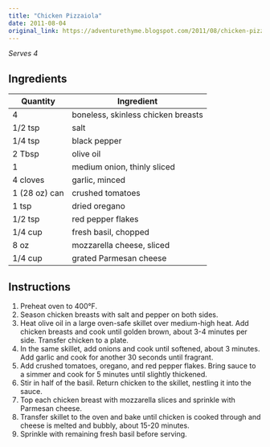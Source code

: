 ```yaml
---
title: "Chicken Pizzaiola"
date: 2011-08-04
original_link: https://adventurethyme.blogspot.com/2011/08/chicken-pizzaiola.html
---
```


_Serves 4_

## Ingredients

| Quantity | Ingredient |
| -------- | ---------- |
| 4 | boneless, skinless chicken breasts |
| 1/2 tsp | salt |
| 1/4 tsp | black pepper |
| 2 Tbsp | olive oil |
| 1 | medium onion, thinly sliced |
| 4 cloves | garlic, minced |
| 1 (28 oz) can | crushed tomatoes |
| 1 tsp | dried oregano |
| 1/2 tsp | red pepper flakes |
| 1/4 cup | fresh basil, chopped |
| 8 oz | mozzarella cheese, sliced |
| 1/4 cup | grated Parmesan cheese |

## Instructions

1. Preheat oven to 400°F.
2. Season chicken breasts with salt and pepper on both sides.
3. Heat olive oil in a large oven-safe skillet over medium-high heat. Add chicken breasts and cook until golden brown, about 3-4 minutes per side. Transfer chicken to a plate.
4. In the same skillet, add onions and cook until softened, about 3 minutes. Add garlic and cook for another 30 seconds until fragrant.
5. Add crushed tomatoes, oregano, and red pepper flakes. Bring sauce to a simmer and cook for 5 minutes until slightly thickened.
6. Stir in half of the basil. Return chicken to the skillet, nestling it into the sauce.
7. Top each chicken breast with mozzarella slices and sprinkle with Parmesan cheese.
8. Transfer skillet to the oven and bake until chicken is cooked through and cheese is melted and bubbly, about 15-20 minutes.
9. Sprinkle with remaining fresh basil before serving.
